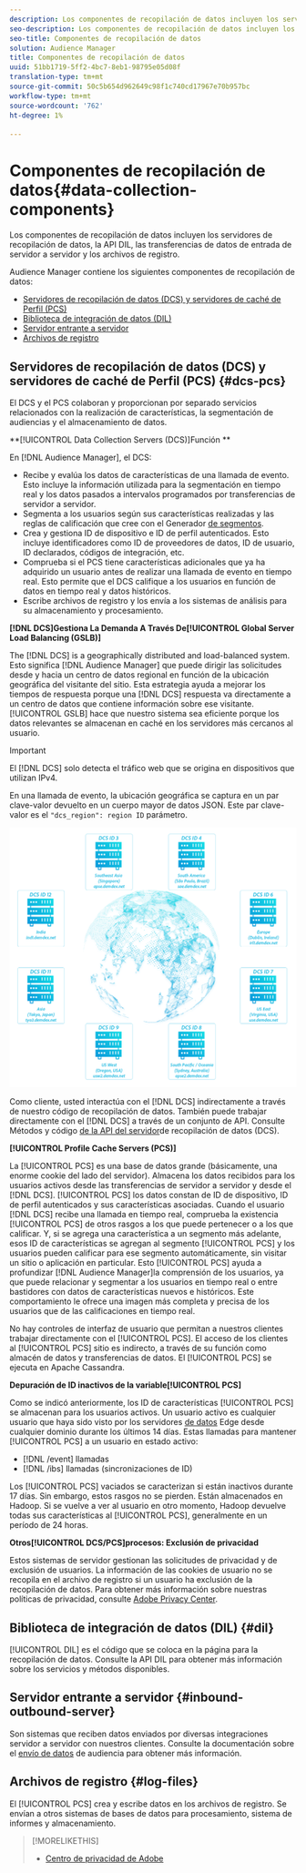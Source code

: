 ```yaml
---
description: Los componentes de recopilación de datos incluyen los servidores de recopilación de datos, la API DIL, las transferencias de datos de entrada de servidor a servidor y los archivos de registro.
seo-description: Los componentes de recopilación de datos incluyen los servidores de recopilación de datos, la API DIL, las transferencias de datos de entrada de servidor a servidor y los archivos de registro.
seo-title: Componentes de recopilación de datos
solution: Audience Manager
title: Componentes de recopilación de datos
uuid: 51bb1719-5ff2-4bc7-8eb1-98795e05d08f
translation-type: tm+mt
source-git-commit: 50c5b654d962649c98f1c740cd17967e70b957bc
workflow-type: tm+mt
source-wordcount: '762'
ht-degree: 1%

---
```



# Componentes de recopilación de datos{#data-collection-components}

Los componentes de recopilación de datos incluyen los servidores de recopilación de datos, la API DIL, las transferencias de datos de entrada de servidor a servidor y los archivos de registro.

<!-- 

c_compcollect.xml

 -->

Audience Manager contiene los siguientes componentes de recopilación de datos:

* [Servidores de recopilación de datos (DCS) y servidores de caché de Perfil (PCS)](../../reference/system-components/components-data-collection.md#dcs-pcs)
* [Biblioteca de integración de datos (DIL)](../../reference/system-components/components-data-collection.md#dil)
* [Servidor entrante a servidor](../../reference/system-components/components-data-collection.md#inbound-outbound-server)
* [Archivos de registro](../../reference/system-components/components-data-collection.md#log-files)

## Servidores de recopilación de datos (DCS) y servidores de caché de Perfil (PCS) {#dcs-pcs}

El DCS y el PCS colaboran y proporcionan por separado servicios relacionados con la realización de características, la segmentación de audiencias y el almacenamiento de datos.

**[!UICONTROL Data Collection Servers (DCS)]Función **

En [!DNL Audience Manager], el DCS:

* Recibe y evalúa los datos de características de una llamada de evento. Esto incluye la información utilizada para la segmentación en tiempo real y los datos pasados a intervalos programados por transferencias de servidor a servidor.
* Segmenta a los usuarios según sus características realizadas y las reglas de calificación que cree con el Generador [de segmentos](../../features/segments/segment-builder.md).
* Crea y gestiona ID de dispositivo e ID de perfil autenticados. Esto incluye identificadores como ID de proveedores de datos, ID de usuario, ID declarados, códigos de integración, etc.
* Comprueba si el PCS tiene características adicionales que ya ha adquirido un usuario antes de realizar una llamada de evento en tiempo real. Esto permite que el DCS califique a los usuarios en función de datos en tiempo real y datos históricos.
* Escribe archivos de registro y los envía a los sistemas de análisis para su almacenamiento y procesamiento.

**[!DNL DCS]Gestiona La Demanda A Través De[!UICONTROL Global Server Load Balancing (GSLB)]**

The [!DNL DCS] is a geographically distributed and load-balanced system. Esto significa [!DNL Audience Manager] que puede dirigir las solicitudes desde y hacia un centro de datos regional en función de la ubicación geográfica del visitante del sitio. Esta estrategia ayuda a mejorar los tiempos de respuesta porque una [!DNL DCS] respuesta va directamente a un centro de datos que contiene información sobre ese visitante. [!UICONTROL GSLB] hace que nuestro sistema sea eficiente porque los datos relevantes se almacenan en caché en los servidores más cercanos al usuario.

>[!IMPORTANT]
>
>El [!DNL DCS] solo detecta el tráfico web que se origina en dispositivos que utilizan IPv4.

En una llamada de evento, la ubicación geográfica se captura en un par clave-valor devuelto en un cuerpo mayor de datos JSON. Este par clave-valor es el `"dcs_region": region ID` parámetro.

![](assets/dcs-map.png)

Como cliente, usted interactúa con el [!DNL DCS] indirectamente a través de nuestro código de recopilación de datos. También puede trabajar directamente con el [!DNL DCS] a través de un conjunto de API. Consulte Métodos y código [de la API del servidor](../../api/dcs-intro/dcs-event-calls/dcs-event-calls.md)de recopilación de datos (DCS).

**[!UICONTROL Profile Cache Servers (PCS)]**

La [!UICONTROL PCS] es una base de datos grande (básicamente, una enorme cookie del lado del servidor). Almacena los datos recibidos para los usuarios activos desde las transferencias de servidor a servidor y desde el [!DNL DCS]. [!UICONTROL PCS] los datos constan de ID de dispositivo, ID de perfil autenticados y sus características asociadas. Cuando el usuario [!DNL DCS] recibe una llamada en tiempo real, comprueba la existencia [!UICONTROL PCS] de otros rasgos a los que puede pertenecer o a los que calificar. Y, si se agrega una característica a un segmento más adelante, esos ID de características se agregan al segmento [!UICONTROL PCS] y los usuarios pueden calificar para ese segmento automáticamente, sin visitar un sitio o aplicación en particular. Esto [!UICONTROL PCS] ayuda a profundizar [!DNL Audience Manager]la comprensión de los usuarios, ya que puede relacionar y segmentar a los usuarios en tiempo real o entre bastidores con datos de características nuevos e históricos. Este comportamiento le ofrece una imagen más completa y precisa de los usuarios que de las calificaciones en tiempo real.

No hay controles de interfaz de usuario que permitan a nuestros clientes trabajar directamente con el [!UICONTROL PCS]. El acceso de los clientes al [!UICONTROL PCS] sitio es indirecto, a través de su función como almacén de datos y transferencias de datos. El [!UICONTROL PCS] se ejecuta en Apache Cassandra.

**Depuración de ID inactivos de la variable[!UICONTROL PCS]**

Como se indicó anteriormente, los ID de características [!UICONTROL PCS] se almacenan para los usuarios activos. Un usuario activo es cualquier usuario que haya sido visto por los servidores [de datos](../../reference/system-components/components-edge.md) Edge desde cualquier dominio durante los últimos 14 días. Estas llamadas para mantener [!UICONTROL PCS] a un usuario en estado activo:

* [!DNL /event] llamadas
* [!DNL /ibs] llamadas (sincronizaciones de ID)

<!-- 

Removed /dpm calls from the bulleted list. /dpm calls have been deprecated.

 -->

Los [!UICONTROL PCS] vaciados se caracterizan si están inactivos durante 17 días. Sin embargo, estos rasgos no se pierden. Están almacenados en Hadoop. Si se vuelve a ver al usuario en otro momento, Hadoop devuelve todas sus características al [!UICONTROL PCS], generalmente en un período de 24 horas.

**Otros[!UICONTROL DCS/PCS]procesos: Exclusión de privacidad**

Estos sistemas de servidor gestionan las solicitudes de privacidad y de exclusión de usuarios. La información de las cookies de usuario no se recopila en el archivo de registro si un usuario ha exclusión de la recopilación de datos. Para obtener más información sobre nuestras políticas de privacidad, consulte [Adobe Privacy Center](https://www.adobe.com/privacy/advertising-services.html).

## Biblioteca de integración de datos (DIL) {#dil}

[!UICONTROL DIL] es el código que se coloca en la página para la recopilación de datos. Consulte la API [](../../dil/dil-overview.md) DIL para obtener más información sobre los servicios y métodos disponibles.

## Servidor entrante a servidor {#inbound-outbound-server}

Son sistemas que reciben datos enviados por diversas integraciones servidor a servidor con nuestros clientes. Consulte la documentación sobre el [envío de datos](/help/using/integration/sending-audience-data/real-time-data-integration/real-time-tech-specs.md) de audiencia para obtener más información.

## Archivos de registro {#log-files}

El [!UICONTROL PCS] crea y escribe datos en los archivos de registro. Se envían a otros sistemas de bases de datos para procesamiento, sistema de informes y almacenamiento.

>[!MORELIKETHIS]
>
>* [Centro de privacidad de Adobe](https://www.adobe.com/privacy.html)

